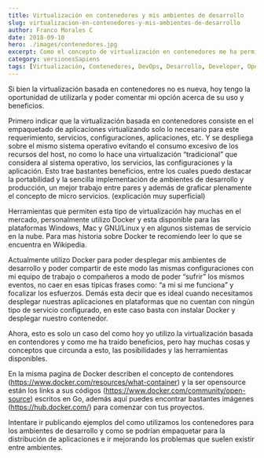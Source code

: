```yaml
---
title: Virtualización en contenedores y mis ambientes de desarrollo
slug: virtualizacion-en-contenedores-y-mis-ambientes-de-desarrollo
author: Franco Morales C
date: 2018-09-10
hero: ./images/contenedores.jpg
excerpt: Como el concepto de virtualización en contenedores me ha permitido crear ambientes de desarrollo que puedo compartir con mis pares y no tener diferencias... Se acabo el “a mi me funciona”.
category: versionesSapiens
tags: [Virtualización, Contenedores, DevOps, Desarrollo, Developer, Opensource, Docker]
---
```


Si bien la virtualización basada en contenedores no es nueva, hoy tengo la oportunidad de utilizarla y poder comentar mi opción acerca de su uso y beneficios.

Primero indicar que la virtualización basada en contenedores consiste en el empaquetado de aplicaciones virtualizando solo lo necesario para este requerimiento, servicios, configuraciones, aplicaciones, etc. Y se despliega sobre el mismo sistema operativo evitando el consumo excesivo de los recursos del host, no como lo hace una virtualización “tradicional” que considera al sistema operativo, los servicios, las configuraciones y la aplicación. Esto trae bastantes beneficios, entre los cuales puedo destacar la portabilidad y la sencilla implementación de ambientes de desarrollo y producción, un mejor trabajo entre pares y además de graficar plenamente el concepto de micro servicios. (explicación muy superficial)

Herramientas que permiten esta tipo de virtualización hay muchas en el mercado, personalmente utilizo Docker y esta disponible para las plataformas Windows, Mac y GNU/Linux y en algunos sistemas de servicio en la nube. Para mas historia sobre Docker te recomiendo leer lo que se encuentra en Wikipedia.

Actualmente utilizo Docker para poder desplegar mis ambientes de desarrollo y poder compartir de este modo las mismas configuraciones con mi equipo de trabajo o compañeros a modo de poder “sufrir” los mismos eventos, no caer en esas típicas frases como: “a mi si me funciona” y focalizar los esfuerzos. Demás esta decir que es ideal cuando necesitamos desplegar nuestras aplicaciones en plataformas que no cuentan con ningún tipo de servicio configurado, en este caso basta con instalar Docker y desplegar nuestro contenedor.

Ahora, esto es solo un caso del como hoy yo utilizo la virtualización basada en contendores y como me ha traído beneficios, pero hay muchas cosas y conceptos que circunda a esto, las posibilidades y las herramientas disponibles.

En la misma pagina de Docker describen el concepto de contendores (https://www.docker.com/resources/what-container) y la ser opensource están los links a sus códigos (https://www.docker.com/community/open-source) escritos en Go, además aquí puedes encontrar bastantes imágenes (https://hub.docker.com/) para comenzar con tus proyectos.

Intentare ir publicando ejemplos del como utilizamos los contenedores para los ambientes de desarrollo y como se podrían empaquetar para la distribución de aplicaciones e ir mejorando los problemas que suelen existir entre ambientes.
